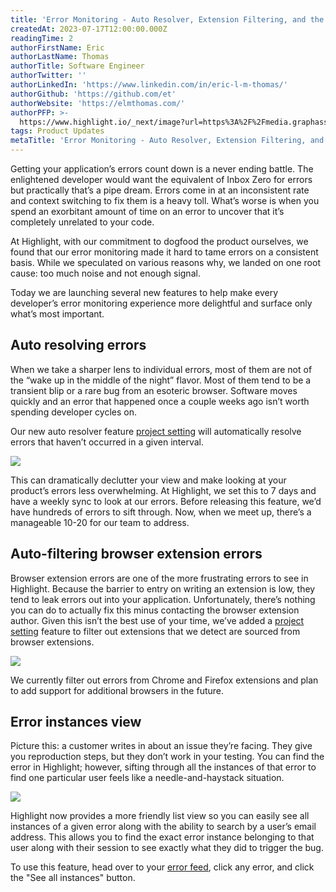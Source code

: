 ```yaml
---
title: 'Error Monitoring - Auto Resolver, Extension Filtering, and the Instance View'
createdAt: 2023-07-17T12:00:00.000Z
readingTime: 2
authorFirstName: Eric
authorLastName: Thomas
authorTitle: Software Engineer
authorTwitter: ''
authorLinkedIn: 'https://www.linkedin.com/in/eric-l-m-thomas/'
authorGithub: 'https://github.com/et'
authorWebsite: 'https://elmthomas.com/'
authorPFP: >-
  https://www.highlight.io/_next/image?url=https%3A%2F%2Fmedia.graphassets.com%2FnGV2kef5QWrrpTb8zSx3&w=3840&q=75
tags: Product Updates
metaTitle: 'Error Monitoring - Auto Resolver, Extension Filtering, and the Instance View'
---
```


Getting your application’s errors count down is a never ending battle. The enlightened developer would want the equivalent of Inbox Zero for errors but practically that’s a pipe dream. Errors come in at an inconsistent rate and context switching to fix them is a heavy toll. What’s worse is when you spend an exorbitant amount of time on an error to uncover that it’s completely unrelated to your code.

At Highlight, with our commitment to dogfood the product  ourselves, we found that our error monitoring made it hard to tame errors on a consistent basis. While we speculated on various reasons why, we landed on one root cause: too much noise and not enough signal.

Today we are launching several new features to help make every developer’s error monitoring experience more delightful and surface only what’s most important.

## Auto resolving errors

When we take a sharper lens to individual errors, most of them are not of the “wake up in the middle of the night” flavor. Most of them tend to be a transient blip or a rare bug from an esoteric browser. Software moves quickly and an error that happened once a couple weeks ago isn’t worth spending developer cycles on.

Our new auto resolver feature [project setting](https://app.highlight.io/settings/errors) will automatically resolve errors that haven’t occurred in a given interval.

![](/images/blog/error-monitoring-launch-week-2-new-features/autoresolve.png)

This can dramatically declutter your view and make looking at your product’s errors less overwhelming. At Highlight, we set this to 7 days and have a weekly sync to look at our errors. Before releasing this feature, we’d have hundreds of errors to sift through. Now, when we meet up, there’s a manageable 10-20 for our team to address.

## Auto-filtering browser extension errors

Browser extension errors are one of the more frustrating errors to see in Highlight. Because the barrier to entry on writing an extension is low, they tend to leak errors out into your application. Unfortunately, there’s nothing you can do to actually fix this minus contacting the browser extension author. Given this isn’t the best use of your time, we’ve added a [project setting](https://app.highlight.io/settings/errors) feature to filter out extensions that we detect are sourced from browser extensions.

![](/images/blog/error-monitoring-launch-week-2-new-features/extension-errors.png)

We currently filter out errors from Chrome and Firefox extensions and plan to add support for additional browsers in the future. 

## Error instances view

Picture this: a customer writes in about an issue they’re facing. They give you reproduction steps, but they don’t work in your testing. You can find the error in Highlight; however, sifting through all the instances of that error to find one particular user feels like a needle-and-haystack situation.

![](/images/blog/error-monitoring-launch-week-2-new-features/instances.png)

Highlight now provides a more friendly list view so you can easily see all instances of a given error along with the ability to search by a user’s email address. This allows you to find the exact error instance belonging to that user along with their session to see exactly what they did to trigger the bug.

To use this feature, head over to your [error feed](https://app.highlight.io/errors), click any error, and click the "See all instances" button.
